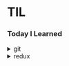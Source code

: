 # TIL
### **Today I Learned**

<details>
<summary>git</summary>
<div markdown="1">

### git push
git add . <br/>
git commit -m "commit message" <br/>
git push -u origin main 혹은 git push <br/>

### git pull
git fetch origin <br/>
git diff HEAD origin <br/>
git pull origin main <br/>
</div>
</details>


<details>
<summary>redux</summary>
<div markdown="1">

[redux 폴더로 이동하기](https://github.com/pitangland/TIL/tree/main/redux)

`npm init`  
`npm install redux`  
하게 되면 react 없이 redux만 사용해볼 수 있다.  

이 redux 폴더를 실행시키고 싶다면  
`node index.js`  
terminal에 명령어를 입력해주면 실행결과 나타남.

</div>
</details>




